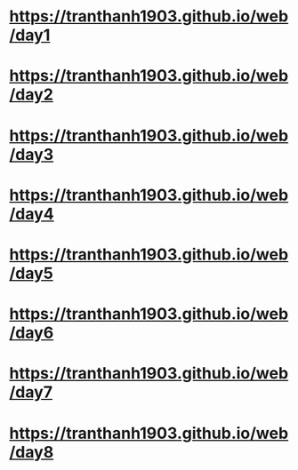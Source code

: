 # https://tranthanh1903.github.io/web/day1
# https://tranthanh1903.github.io/web/day2
# https://tranthanh1903.github.io/web/day3
# https://tranthanh1903.github.io/web/day4
# https://tranthanh1903.github.io/web/day5
# https://tranthanh1903.github.io/web/day6
# https://tranthanh1903.github.io/web/day7
# https://tranthanh1903.github.io/web/day8
